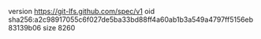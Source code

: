 version https://git-lfs.github.com/spec/v1
oid sha256:a2c98917055c6f027de5ba33bd88ff4a60ab1b3a549a4797ff5156eb83139b06
size 8260
